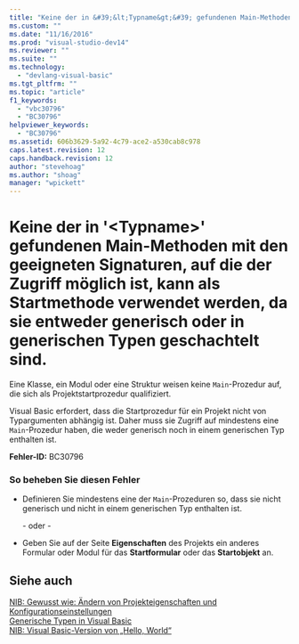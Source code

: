 ```yaml
---
title: "Keine der in &#39;&lt;Typname&gt;&#39; gefundenen Main-Methoden mit den geeigneten Signaturen, auf die der Zugriff m&#246;glich ist, kann als Startmethode verwendet werden, da sie entweder generisch oder in generischen Typen geschachtelt sind. | Microsoft Docs"
ms.custom: ""
ms.date: "11/16/2016"
ms.prod: "visual-studio-dev14"
ms.reviewer: ""
ms.suite: ""
ms.technology: 
  - "devlang-visual-basic"
ms.tgt_pltfrm: ""
ms.topic: "article"
f1_keywords: 
  - "vbc30796"
  - "BC30796"
helpviewer_keywords: 
  - "BC30796"
ms.assetid: 606b3629-5a92-4c79-ace2-a530cab8c978
caps.latest.revision: 12
caps.handback.revision: 12
author: "stevehoag"
ms.author: "shoag"
manager: "wpickett"
---
```

# Keine der in &#39;&lt;Typname&gt;&#39; gefundenen Main-Methoden mit den geeigneten Signaturen, auf die der Zugriff m&#246;glich ist, kann als Startmethode verwendet werden, da sie entweder generisch oder in generischen Typen geschachtelt sind.
Eine Klasse, ein Modul oder eine Struktur weisen keine `Main`\-Prozedur auf, die sich als Projektstartprozedur qualifiziert.  
  
 Visual Basic erfordert, dass die Startprozedur für ein Projekt nicht von Typargumenten abhängig ist. Daher muss sie Zugriff auf mindestens eine `Main`\-Prozedur haben, die weder generisch noch in einem generischen Typ enthalten ist.  
  
 **Fehler\-ID:** BC30796  
  
### So beheben Sie diesen Fehler  
  
-   Definieren Sie mindestens eine der `Main`\-Prozeduren so, dass sie nicht generisch und nicht in einem generischen Typ enthalten ist.  
  
     \- oder \-  
  
-   Geben Sie auf der Seite **Eigenschaften** des Projekts ein anderes Formular oder Modul für das **Startformular** oder das **Startobjekt** an.  
  
## Siehe auch  
 [NIB: Gewusst wie: Ändern von Projekteigenschaften und Konfigurationseinstellungen](http://msdn.microsoft.com/de-de/e7184bc5-2f2b-4b4f-aa9a-3ecfcbc48b67)   
 [Generische Typen in Visual Basic](../../visual-basic/programming-guide/language-features/data-types/generic-types.md)   
 [NIB: Visual Basic\-Version von „Hello, World“](http://msdn.microsoft.com/de-de/9d030b60-e148-4366-a462-69532f02294c)